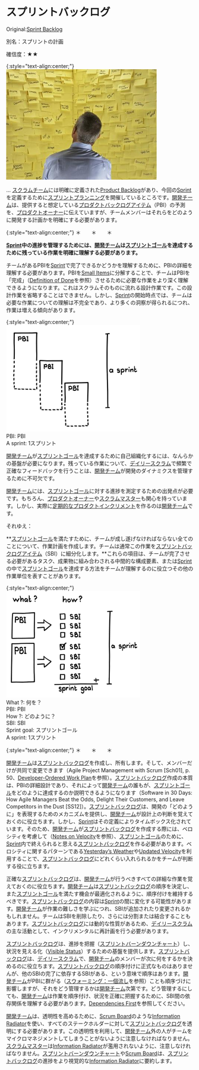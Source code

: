 # スプリントバックログ

 Original:[Sprint Backlog](https://sites.google.com/a/scrumplop.org/published-patterns/value-stream/sprint-backlog)

別名：スプリントの計画

確信度：★★

{:style="text-align:center;"}
![ch03_39_72_Sprint_Backlog1](Images/ch03_39_72_Sprint_Backlog1.png)

… ​[スクラムチーム](ch02_07_7_Scrum_Team.md)には明確に定義された[Product Backlog](https://sites.google.com/a/scrumplop.org/published-patterns/value-stream/product-backlog)があり、今回の[Sprint](https://sites.google.com/a/scrumplop.org/published-patterns/value-stream/sprint)を定義するために​[スプリントプランニング](ch02_25_24_Sprint_Planning.md)を開催しているところです。[開発チーム](ch02_14_14_Development_Team.md)は、提供すると想定している[プロダクトバックログアイテム](ch03_21_55_Product_Backlog_Item.md)（PBI）の予測を、[プロダクトオーナー](ch02_11_11_Product_Owner.md)に伝えていますが、チームメンバーはそれらをどのように開発する計画かを明確にする必要があります。

{:style="text-align:center;"}
＊　　＊　　＊

**[Sprint](https://sites.google.com/a/scrumplop.org/published-patterns/value-stream/sprint)中の進捗を管理するためには、[開発チーム](ch02_14_14_Development_Team.md)は[スプリントゴール](ch03_38_71_Sprint_Goal.md)​を達成するために残っている作業を明確に理解する必要があります。**

チームがあるPBIを[Sprint](https://sites.google.com/a/scrumplop.org/published-patterns/value-stream/sprint)で完了できるかどうかを理解するために、PBIの詳細を理解する必要があります。PBIを​[Small Items](https://sites.google.com/a/scrumplop.org/published-patterns/value-stream/small-items)​に分解することで、チームはPBIを「完成」（[Definition of Done](https://sites.google.com/a/scrumplop.org/published-patterns/value-stream/definition-of-done)​を参照）させるために必要な作業をより深く理解できるようになります。これはスクラムそのものに流れる設計作業です。この設計作業を省略することはできません。しかし、[Sprint](https://sites.google.com/a/scrumplop.org/published-patterns/value-stream/sprint)の開始時点では、チームは必要な作業についての理解は不完全であり、より多くの洞察が得られるにつれ、作業は増える傾向があります。

{:style="text-align:center;"}
![ch03_39_72_Sprint_Backlog2](Images/ch03_39_72_Sprint_Backlog2.png)<br>
PBI: PBI<br>A sprint: 1スプリント

[開発チーム](ch02_14_14_Development_Team.md)が[スプリントゴール](ch03_38_71_Sprint_Goal.md)を達成するために自己組織化するには、なんらかの基盤が必要になります。残っている作業について、[デイリースクラム](ch02_30_29_Daily_Scrum.md)で頻繁で正確なフィードバックを行うことは、[開発チーム](ch02_14_14_Development_Team.md)が開発のダイナミクスを管理するために不可欠です。

[開発チーム](ch02_14_14_Development_Team.md)には、[スプリントゴール](ch03_38_71_Sprint_Goal.md)に対する進捗を測定するための出発点が必要です。もちろん、[プロダクトオーナー](ch02_11_11_Product_Owner.md)や[スクラムマスター](ch02_20_19_ScrumMaster.md)も関心を持っています。しかし、実際に[定期的なプロダクトインクリメント](ch03_52_85_Regular_Product_Increment.md)​を作るのは[開発チーム](ch02_14_14_Development_Team.md)です。

それゆえ：

**[スプリントゴール](ch03_38_71_Sprint_Goal.md)を満たすために、チームが成し遂げなければならない全てのことについて、作業計画を作成します。チームは通常この作業を[スプリントバックログアイテム](ch03_40_73_Sprint_Backlog_Item.md)​（SBI）に細分化します。**これらの項目は、チームが完了させる必要があるタスク、成果物に組み合わされる中間的な構成要素、または[Sprint](https://sites.google.com/a/scrumplop.org/published-patterns/value-stream/sprint)の中で[スプリントゴール](ch03_38_71_Sprint_Goal.md)を達成する方法をチームが理解するのに役立つその他の作業単位を表すことがあります。

{:style="text-align:center;"}
![ch03_39_72_Sprint_Backlog3](Images/ch03_39_72_Sprint_Backlog3.png)<br>
What ?: 何を？<br>PBI: PBI<br>How ?: どのように？<br>SBI: SBI<br>Sprint goal: スプリントゴール<br>A sprint: 1スプリント

{:style="text-align:center;"}
＊　　＊　　＊

[開発チーム](ch02_14_14_Development_Team.md)は[スプリントバックログ](ch03_39_72_Sprint_Backlog.md)を作成し、所有します。そして、メンバーだけが共同で変更できます（Agile Project Management with Scrum [Sch01], p. 50、[Developer-Ordered Work Plan](https://sites.google.com/a/scrumplop.org/published-patterns/value-stream/sprint-backlog/developer-ordered-work-plan)を参照）。[スプリントバックログ](ch03_39_72_Sprint_Backlog.md)作成の本質は、PBIの詳細設計であり、それによって[開発チーム](ch02_14_14_Development_Team.md)の誰もが、[スプリントゴール](ch03_38_71_Sprint_Goal.md)をどのように達成するのか説明できるようになります（Software in 30 Days: How Agile Managers Beat the Odds, Delight Their Customers, and Leave Competitors in the Dust [SS12]）。[スプリントバックログ](ch03_39_72_Sprint_Backlog.md)は、開発の「どのように」を表現するためのメカニズムを提供し、[開発チーム](ch02_14_14_Development_Team.md)が設計上の判断を覚えておくのに役立ちます。しかし、[Sprint](https://sites.google.com/a/scrumplop.org/published-patterns/value-stream/sprint)はその定義によりタイムボックス化されています。そのため、[開発チーム](ch02_14_14_Development_Team.md)が[スプリントバックログ](ch03_39_72_Sprint_Backlog.md)を作成する際には、ベロシティを考慮して（[Notes on Velocity](https://sites.google.com/a/scrumplop.org/published-patterns/value-stream/notes-on-velocity)を参照）、[スプリントゴール](ch03_38_71_Sprint_Goal.md)のために、[Sprint](https://sites.google.com/a/scrumplop.org/published-patterns/value-stream/sprint)内で終えられると思える[スプリントバックログ](ch03_39_72_Sprint_Backlog.md)を作る必要があります。ベロシティに関するパターンである[Yesterday’s Weather](https://sites.google.com/a/scrumplop.org/published-patterns/value-stream/estimation-points/yesterday-s-weather)や​[Updated Velocity](https://sites.google.com/a/scrumplop.org/published-patterns/value-stream/estimation-points/updated-velocity?pageMoved=Estimation%20Points)を利用することで、[スプリントバックログ](ch03_39_72_Sprint_Backlog.md)にどれくらい入れられるかをチームが判断する役に立ちます。

正確な[スプリントバックログ](ch03_39_72_Sprint_Backlog.md)は、[開発チーム](ch02_14_14_Development_Team.md)が行うべきすべての詳細な作業を覚えておくのに役立ちます。[開発チーム](ch02_14_14_Development_Team.md)は[スプリントバックログ](ch03_39_72_Sprint_Backlog.md)の順序を決定し、また[スプリントゴール](ch03_38_71_Sprint_Goal.md)を満たす機会が最適化されるように、順序付けを維持するべきです。[スプリントバックログ](ch03_39_72_Sprint_Backlog.md)の内容は[Sprint](https://sites.google.com/a/scrumplop.org/published-patterns/value-stream/sprint)の間に変化する可能性があります。[開発チーム](ch02_14_14_Development_Team.md)が作業の難しさを学ぶにつれ、SBIが追加されたり変更されるかもしれません。チームはSBIを削除したり、さらには分割または結合することもあります。[スプリントバックログ](ch03_39_72_Sprint_Backlog.md)には動的な性質があるため、[デイリースクラム](ch02_30_29_Daily_Scrum.md)の主な活動として、インクリメンタルに再計画を行う必要があります。

[スプリントバックログ](ch03_39_72_Sprint_Backlog.md)は、進捗を把握（[スプリントバーンダウンチャート](ch03_06_43_Sprint_Burndown_Chart.md)）し、状況を見える化（[Visible Status](https://sites.google.com/a/scrumplop.org/published-patterns/value-stream/visible-status)​）するための基盤を提供します。[スプリントバックログ](ch03_39_72_Sprint_Backlog.md)は、[デイリースクラム](ch02_30_29_Daily_Scrum.md)で、[開発チーム](ch02_14_14_Development_Team.md)のメンバーが次に何をするかを決めるのに役立ちます。[スプリントバックログ](ch03_39_72_Sprint_Backlog.md)の順序付けに正式なものはありませんが、他のSBIの完了に依存するSBIがある、という意味で順序はあります。[開発チーム](ch02_14_14_Development_Team.md)がPBIに群がる（[スウォーミング：一個流し](ch02_26_25_Swarming_One_Piece_Continuous_Flow.md)​を参照）ことも順序づけに影響しますが、それをどう管理するかは[開発チーム](ch02_14_14_Development_Team.md)次第です。どう管理するにしても、[開発チーム](ch02_14_14_Development_Team.md)は作業を順序付け、状況を正確に把握するために、SBI間の依存関係を理解する必要があります。[Dependencies First](https://sites.google.com/a/scrumplop.org/published-patterns/value-stream/sprint-backlog/dependencies-first)​を参照してください。

[開発チーム](ch02_14_14_Development_Team.md)は、透明性を高めるために、​[Scrum Board](https://sites.google.com/a/scrumplop.org/published-patterns/value-stream/information-radiator/scrum-board)​のような[Information Radiator](https://sites.google.com/a/scrumplop.org/published-patterns/value-stream/information-radiator)​を使い、すべてのステークホルダーに対して[スプリントバックログ](ch03_39_72_Sprint_Backlog.md)を透明にする必要があります。この透明性を利用して、[開発チーム](ch02_14_14_Development_Team.md)外の人がチームをマイクロマネジメントしてしまうことがないように注意しなければなりません。[スクラムマスター](ch02_20_19_ScrumMaster.md)は[Information Radiator](https://sites.google.com/a/scrumplop.org/published-patterns/value-stream/information-radiator)が濫用されないように、注意しなければなりません。[スプリントバーンダウンチャート](ch03_06_43_Sprint_Burndown_Chart.md)や[Scrum Board](https://sites.google.com/a/scrumplop.org/published-patterns/value-stream/information-radiator/scrum-board)は、[スプリントバックログ](ch03_39_72_Sprint_Backlog.md)の進捗をより視覚的な[Information Radiator](https://sites.google.com/a/scrumplop.org/published-patterns/value-stream/information-radiator)に要約します。

